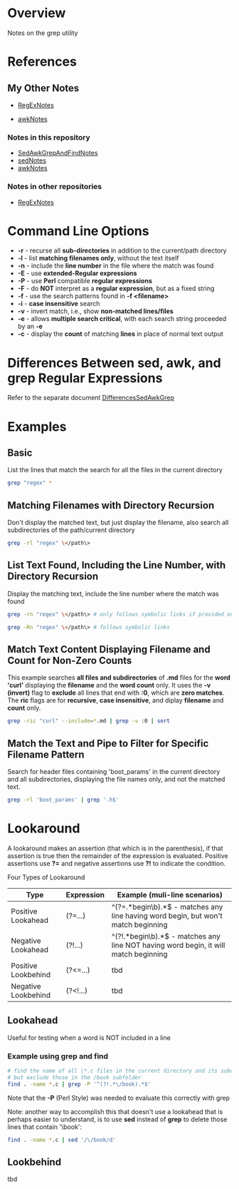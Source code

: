 # Overview

Notes on the grep utility

# References

## My Other Notes

* [RegExNotes](https://github.com/GitLeeRepo/RegExNotes/blob/master/RegExNotes.md#overview)

* [awkNotes](https://github.com/GitLeeRepo/SedAwkAndNotes/blob/master/awkNotes.md#overview)

### Notes in this repository

* [SedAwkGrepAndFindNotes](https://github.com/GitLeeRepo/SedAwkAndGrepNotes/blob/master/SedAwkGrepAndFindNotes.md#overview)
* [sedNotes](https://github.com/GitLeeRepo/SedAwkAndGrepNotes/blob/master/sedNotes.md#overview)
* [awkNotes](https://github.com/GitLeeRepo/SedAwkAndNotes/blob/master/awkNotes.md#overview)

### Notes in other repositories

* [RegExNotes](https://github.com/GitLeeRepo/RegExNotes/blob/master/RegExNotes.md#overview)

# Command Line Options

* **-r** - recurse all **sub-directories** in addition to the current/path directory
* **-l** - list **matching filenames only**, without the text itself
* **-n** - include the **line number** in the file where the match was found
* **-E** - use **extended-Regular expressions**
* **-P** - use **Perl** compatible **regular expressions**
* **-F** - do **NOT** interpret as a **regular expression**, but as a fixed string
* **-f** - use the search patterns found in **-f \<filename\>**
* **-i** - **case insensitive** search
* **-v** - invert match, i.e., show **non-matched lines/files**
* **-e** - allows **multiple search critical**, with each search string proceeded by an **-e**
* **-c** - display the **count** of matching **lines** in place of normal text output

# Differences Between sed, awk, and grep Regular Expressions

Refer to the separate document [DifferencesSedAwkGrep](https://github.com/GitLeeRepo/SedAwkAndGrepNotes/blob/master/DifferencesSedAwkGrep.md#overview)

# Examples

## Basic

List the lines that match the search for all the files in the current directory

```bash
grep "regex" *
```

## Matching Filenames with Directory Recursion

Don't display the matched text, but just display the filename, also search all subdirectories of the path/current directory
```bash
grep -rl "regex" \</path\>
```

## List Text Found, Including the Line Number, with Directory Recursion

Display the matching text, include the line number where the match was found

```bash
grep -rn "regex" \</path\> # only follows symbolic links if provided on command line

grep -Rn "regex" \</path\> # follows symbolic links
```

## Match Text Content Displaying Filename and Count for Non-Zero Counts

This example searches **all files and subdirectories** of **.md** files for the **word 'curl'** displaying the **filename** and the **word count** only.  It uses the **-v (invert)** flag to **exclude** all lines that end with **:0**, which are **zero matches**. The **ric** flags are for **recursive**, **case insensitive**, and diplay **filename** and **count** only.

```bash
grep -ric "curl" --include=*.md | grep -v :0 | sort
```

## Match the Text and Pipe to Filter for Specific Filename Pattern

Search for header files containing 'boot_params' in the current directory and all subdirectories, displaying the file names only, and not the matched text.

```bash
grep -rl 'boot_params' | grep '.h$'
```

# Lookaround

A lookaround makes an assertion (that which is in the parenthesis), if that assertion is true then the remainder of the expression is evaluated.  Positive assertions use **?=** and negative assertions use **?!** to indicate the condition.

Four Types of Lookaround

Type                | Expression | Example (muli-line scenarios)
--------------------|------------|------------------------------------------------------------------------------------------
Positive Lookahead  | (?=...)    | ^(?=.\*begin\b).\*$ - matches any line having word begin, but won't match beginning
Negative Lookahead  | (?!...)    | ^(?!.\*begin\b).\*$ - matches any line NOT having word begin, it will match beginning
Positive Lookbehind | (?\<=...)  | tbd
Negative Lookbehind | (?\<!...)  | tbd

## Lookahead

Useful for testing when a word is NOT included in a line

### Example using grep and find

```bash
# find the name of all \*.c files in the current directory and its subdirectories, 
# but exclude those in the /book subfolder
find . -name *.c | grep -P '^(?!.*\/book).*$'
```
Note that the **-P** (Perl Style) was needed to evaluate this correctly with grep

Note: another way to accomplish this that doesn't use a lookahead that is perhaps easier to understand, is to use **sed** instead of **grep** to delete those lines that contain '\book':

```bash
find . -name *.c | sed '/\/book/d'
```

## Lookbehind

tbd


